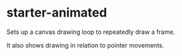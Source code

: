 # starter-animated

Sets up a canvas drawing loop to repeatedly draw a frame.

It also shows drawing in relation to pointer movements.